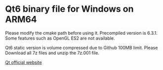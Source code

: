 # Qt6 binary file for Windows on ARM64

Please modify the cmake path before using it.
Precompiled version is 6.3.1.
Some features such as OpenGL ES2 are not available.

Qt6 static version is volume compressed due to Github 100MB limit. Please Download all 7z files and unzip the 7z.001 file.

[Qt official website](https://www.qt.io)